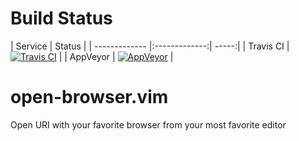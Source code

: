 # Build Status

| Service        | Status           |
| ------------- |:-------------:| -----:|
| Travis CI | [![Travis CI](https://travis-ci.org/tyru/open-browser.vim.svg?branch=master)](https://travis-ci.org/tyru/open-browser.vim) |
| AppVeyor | [![AppVeyor](https://ci.appveyor.com/api/projects/status/078w3wc2eocwa558/branch/master?svg=true)](https://ci.appveyor.com/project/tyru/open-browser.vim/branch/master) |


# open-browser.vim
Open URI with your favorite browser from your most favorite editor
